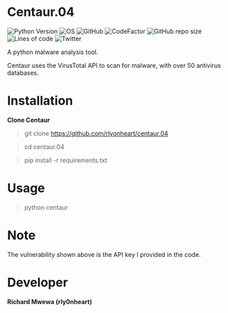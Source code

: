 # Centaur.04

![Python Version](https://img.shields.io/badge/python-3.x-blue?style=flat&logo=python)
![OS](https://img.shields.io/badge/OS-GNU%2FLinux-red?style=flat&logo=linux)
![GitHub](https://img.shields.io/github/license/rlyonheart/centaur.04?style=flat)
![CodeFactor](https://www.codefactor.io/repository/github/rlyonheart/centaur.04/badge)
![GitHub repo size](https://img.shields.io/github/repo-size/rlyonheart/centaur.04)
![Lines of code](https://img.shields.io/tokei/lines/github/rlyonheart/centaur.04)
![Twitter](https://img.shields.io/twitter/follow/rly0nheart?&style=flat&logo=twitter)

A python malware analysis tool.

Centaur uses the VirusTotal API to scan for malware, with over 50 antivirus databases.

# Installation

**Clone Centaur**

> git clone https://github.com/rlyonheart/centaur.04

> cd centaur.04

> pip install -r requirements.txt

# Usage

> python centaur

# Note
The vulnerability shown above is the API key I provided in the code.

# Developer

**Richard Mwewa (rly0nheart)**


